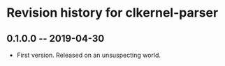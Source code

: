 # Revision history for clkernel-parser

## 0.1.0.0  -- 2019-04-30

* First version. Released on an unsuspecting world.
